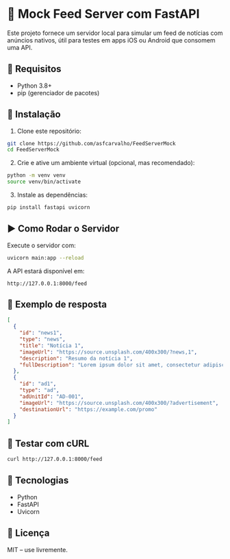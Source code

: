 # 📰 Mock Feed Server com FastAPI

Este projeto fornece um servidor local para simular um feed de notícias com anúncios nativos, útil para testes em apps iOS ou Android que consomem uma API.

## 🚀 Requisitos

- Python 3.8+
- pip (gerenciador de pacotes)

## 🔧 Instalação

1. Clone este repositório:

```bash
git clone https://github.com/asfcarvalho/FeedServerMock
cd FeedServerMock
```

2. Crie e ative um ambiente virtual (opcional, mas recomendado):

```bash
python -m venv venv
source venv/bin/activate
```

3. Instale as dependências:

```bash
pip install fastapi uvicorn
```

## ▶️ Como Rodar o Servidor

Execute o servidor com:

```bash
uvicorn main:app --reload
```

A API estará disponível em:

```
http://127.0.0.1:8000/feed
```

## 🔗 Exemplo de resposta

```json
[
  {
    "id": "news1",
    "type": "news",
    "title": "Notícia 1",
    "imageUrl": "https://source.unsplash.com/400x300/?news,1",
    "description": "Resumo da notícia 1",
    "fullDescription": "Lorem ipsum dolor sit amet, consectetur adipiscing elit. Nulla nec quam a nisi tristique sagittis. Sed vel felis in erat feugiat malesuada.\n\nCurabitur sagittis ligula sit amet augue vulputate, nec malesuada odio ullamcorper. Praesent euismod nisi vitae sem malesuada, ac placerat libero euismod.\n\nFusce vulputate, turpis ac rhoncus cursus, lorem justo pulvinar nibh, a vulputate lorem mi eget justo."
  },
  {
    "id": "ad1",
    "type": "ad",
    "adUnitId": "AD-001",
    "imageUrl": "https://source.unsplash.com/400x300/?advertisement",
    "destinationUrl": "https://example.com/promo"
  }
]
```

## 🧪 Testar com cURL

```bash
curl http://127.0.0.1:8000/feed
```

## 🧰 Tecnologias

- Python
- FastAPI
- Uvicorn

## 📄 Licença

MIT – use livremente.
